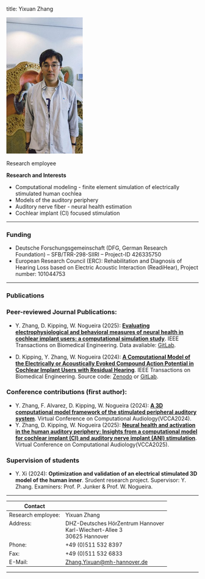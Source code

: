 title: Yixuan Zhang

![Yixuan Zhang](zhang3.jpg)

Research employee	


**Research and Interests**

* Computational modeling - finite element simulation of electrically stimulated human cochlea
* Models of the auditory periphery
* Auditory nerve fiber - neural health estimation
* Cochlear implant (CI) focused stimulation



---

### Funding
* Deutsche Forschungsgemeinschaft (DFG, German Research Foundation) – SFB/TRR-298-SIIRI – Project-ID 426335750
* European Research Council (ERC): Rehabilitation and Diagnosis of Hearing Loss based on Electric Acoustic Interaction (ReadiHear), 
  Project number: 101044753

---

### Publications
### Peer-reviewed Journal Publications:
- Y. Zhang, D. Kipping, W. Nogueira (2025): **[Evaluating electrophysiological and behavioral measures of neural health in cochlear implant users: a computational simulation study](
https://ieeexplore.ieee.org/document/11023559)**. IEEE Transactions on Biomedical Engineering. Data avaliable: [GitLab](https://gitlab.gwdg.de/apg/neural-health).

- D. Kipping, Y. Zhang, W. Nogueira (2024): **[A Computational Model of the Electrically or Acoustically Evoked Compound Action Potential in Cochlear Implant Users with Residual Hearing](https://doi.org/10.1109/tbme.2024.3410686)**. IEEE Transactions on Biomedical Engineering. Source code: [Zenodo](https://zenodo.org/records/10619893) or [GitLab](https://gitlab.gwdg.de/apg/eas-cap-model-2024).

### Conference contributions (first author):
- Y. Zhang, F. Alvarez, D. Kipping,  W. Nogueira (2024): [**A 3D computational model framework of the stimulated peripheral auditory system**](https://computationalaudiology.com/a-3d-computational-model-framework-of-the-stimulated-peripheral-auditory-system/). Virtual Conference on Computational Audiology(VCCA2024).
- Y. Zhang, D. Kipping,  W. Nogueira (2025): [**Neural health and activation in the human auditory periphery: Insights from a computational model for cochlear implant (CI) and auditory nerve implant (ANI) stimulation**](https://computationalaudiology.com/neural-health-and-activation-in-the-human-auditory-periphery-insights-from-a-computational-model-for-cochlear-implant-ci-and-auditory-nerve-implant-ani-stimulation/). Virtual Conference on Computational Audiology(VCCA2025).

### Supervision of students

- Y. Xi (2024): **Optimization and validation of an electrical
stimulated 3D model of the human inner**. Srudent research project. Supervisor: Y. Zhang. Examiners: Prof. P. Junker & Prof. W. Nogueira.


---

| Contact                 |                            |
| ------------------------|--------------------------- |
| Research employee:<br>          | Yixuan Zhang|
| Address: <br><br><br>   | DHZ-Deutsches HörZentrum Hannover<br> Karl-Wiechert-Allee 3 <br> 30625 Hannover |
| Phone:                  | +49 (0)511 532 8397 |
| Fax:                    | +49 (0)511 532 6833 |
| E-Mail:                 |<Zhang.Yixuan@mh-hannover.de>|

---
